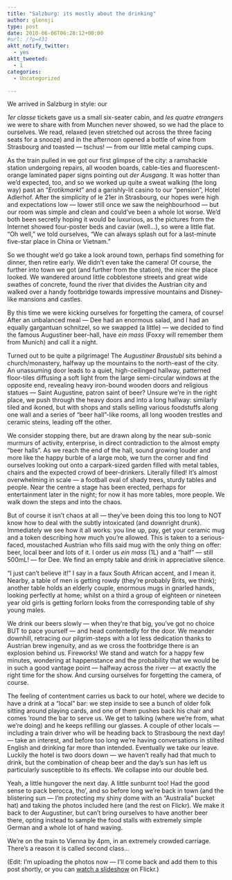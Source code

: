 ```yaml
---
title: "Salzburg: its mostly about the drinking"
author: glennji
type: post
date: 2010-06-06T06:28:12+00:00
#url: /?p=431
aktt_notify_twitter:
  - yes
aktt_tweeted:
  - 1
categories:
  - Uncategorized

---
```

<!-- p, li { white-space: pre-wrap; } -->

<!--StartFragment-->We arrived in Salzburg in style: our 

_1er classe_ tickets gave us a small six-seater cabin, and _les quatre etrangers_ we were to share with from Munchen never showed, so we had the place to ourselves. We read, relaxed (even stretched out across the three facing seats for a snooze) and in the afternoon opened a bottle of wine from Strasbourg and toasted &#8212; tschus! &#8212; from our little metal camping cups.
  
As the train pulled in we got our first glimpse of the city: a ramshackle station undergoing repairs, all wooden boards, cable-ties and fluorescent-orange laminated paper signs pointing out _der Ausgang_. It was hotter than we&#8217;d expected, too, and so we worked up quite a sweat walking (the long way) past an &#8220;_Erotikmarkt_&#8221; and a garishly-lit casino to our &#8220;pension&#8221;, Hotel Adlerhof. After the simplicity of le 21er in Strasbourg, our hopes were high and expectations low &#8212; lower still once we saw the neighbourhood &#8212; but our room was simple and clean and could&#8217;ve been a whole lot worse. We&#8217;d both been secretly hoping it would be luxurious, as the pictures from the Internet showed four-poster beds and caviar (well&#8230;), so were a little flat. &#8220;Oh well,&#8221; we told ourselves, &#8220;We can always splash out for a last-minute five-star place in China or Vietnam.&#8221;
  
So we thought we&#8217;d go take a look around town, perhaps find something for dinner, then retire early. We didn&#8217;t even take the camera! Of course, the further into town we got (and further from the station), the nicer the place looked. We wandered around little cobblestone streets and great wide swathes of concrete, found the river that divides the Austrian city and walked over a handy footbridge towards impressive mountains and Disney-like mansions and castles.
  
By this time we were kicking ourselves for forgetting the camera, of course! After an unbalanced meal &#8212; Dee had an enormous salad, and I had an equally gargantuan schnitzel, so we swapped (a little) &#8212; we decided to find the famous Augustiner beer-hall, have _ein mass_ (Foxxy will remember them from Munich) and call it a night.
  
Turned out to be quite a pilgrimage! The _Augustiner Braustubl_ sits behind a church/monastery, halfway up the mountains to the north-east of the city. An unassuming door leads to a quiet, high-ceilinged hallway, patterned floor-tiles diffusing a soft light from the large semi-circular windows at the opposite end, revealing heavy iron-bound wooden doors and religious statues &#8212; Saint Augustine, patron saint of beer? Unsure we&#8217;re in the right place, we push through the heavy doors and into a long hallway: similarly tiled and ikoned, but with shops and stalls selling various foodstuffs along one wall and a series of &#8220;beer hall&#8221;-like rooms, all long wooden trestles and ceramic steins, leading off the other.
  
We consider stopping there, but are drawn along by the near sub-sonic murmurs of activity, enterprise, in direct contradiction to the almost empty &#8220;beer halls&#8221;. As we reach the end of the hall, sound growing louder and more like the happy burble of a large mob, we turn the corner and find ourselves looking out onto a carpark-sized garden filled with metal tables, chairs and the expected crowd of beer-drinkers. Literally filled! It&#8217;s almost overwhelming in scale &#8212; a football oval of shady trees, sturdy tables and people. Near the centre a stage has been erected, perhaps for entertainment later in the night; for now it has more tables, more people. We walk down the steps and into the chaos.
  
But of course it isn&#8217;t chaos at all &#8212; they&#8217;ve been doing this too long to NOT know how to deal with the subtly intoxicated (and downright drunk). Immediately we see how it all works: you line up, pay, get your ceramic mug and a token describing how much you&#8217;re allowed. This is taken to a serious-faced, moustached Austrian who fills said mug with the only thing on offer: beer, local beer and lots of it. I order us _ein mass_ (1L) and a &#8220;half&#8221; &#8212; still 500mL! &#8212; for Dee. We find an empty table and drink in appreciative silence.
  
&#8220;I just can&#8217;t believe it!&#8221; I say in a faux South African accent, and I mean it. Nearby, a table of men is getting rowdy (they&#8217;re probably Brits, we think); another table holds an elderly couple, enormous mugs in gnarled hands, looking perfectly at home; whilst on a third a group of eighteen or nineteen year old girls is getting forlorn looks from the corresponding table of shy young males.
  
We drink our beers slowly &#8212; when they&#8217;re that big, you&#8217;ve got no choice BUT to pace yourself &#8212; and head contentedly for the door. We meander downhill, retracing our pilgrim-steps with a lot less dedication thanks to Austrian brew ingenuity, and as we cross the footbridge there is an explosion behind us. Fireworks! We stand and watch for a happy few minutes, wondering at happenstance and the probability that we would be in such a good vantage point &#8212; halfway across the river &#8212; at exactly the right time for the show. And cursing ourselves for forgetting the camera, of course.
  
The feeling of contentment carries us back to our hotel, where we decide to have a drink at a &#8220;local&#8221; bar: we step inside to see a bunch of older folk sitting around playing cards, and one of them pushes back his chair and comes &#8217;round the bar to serve us. We get to talking (where we&#8217;re from, what we&#8217;re doing) and he keeps refilling our glasses. A couple of other locals &#8212; including a train driver who will be heading back to Strasbourg the next day! &#8212; take an interest, and before too long we&#8217;re having conversations in stilted English and drinking far more than intended. Eventually we take our leave. Luckily the hotel is two doors down &#8212; we haven&#8217;t really had that much to drink, but the combination of cheap beer and the day&#8217;s sun has left us particularly susceptible to its effects. We collapse into our double bed.
  
Yeah, a little hungover the next day. A little sunburnt too! Had the good sense to pack berocca, tho&#8217;, and so before long we&#8217;re back in town (and the blistering sun &#8212; I&#8217;m protecting my shiny dome with an &#8220;Australia&#8221; bucket hat) and taking the photos included here (and the rest on Flickr). We make it back to der Augustiner, but can&#8217;t bring ourselves to have another beer there, opting instead to sample the food stalls with extremely simple German and a whole lot of hand waving.
  
We&#8217;re on the train to Vienna by 4pm, in an extremely crowded carriage. There&#8217;s a reason it is called second class&#8230;
  
(Edit: I&#8217;m uploading the photos now &#8212; I&#8217;ll come back and add them to this post shortly, or you can [watch a slideshow][1] on Flickr.)

 [1]: http://www.flickr.com/photos/glennji/tags/salzburg/show/
